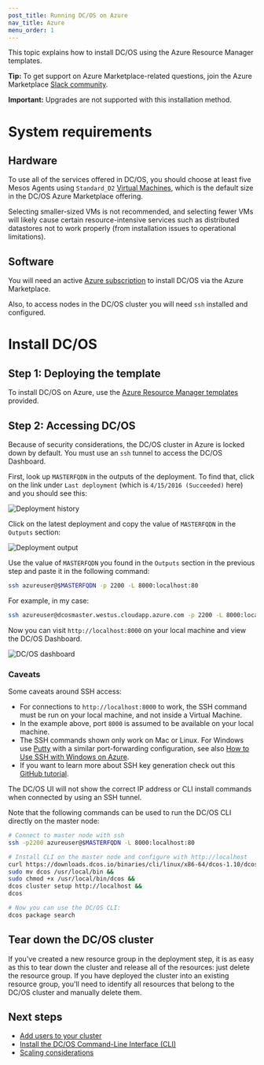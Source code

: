 ```yaml
---
post_title: Running DC/OS on Azure
nav_title: Azure
menu_order: 1
---
```


This topic explains how to install DC/OS using the Azure Resource Manager templates.

**Tip:** To get support on Azure Marketplace-related questions, join the Azure Marketplace [Slack community](http://join.marketplace.azure.com).

**Important:** Upgrades are not supported with this installation method.

# System requirements

## Hardware

To use all of the services offered in DC/OS, you should choose at least five Mesos Agents using `Standard_D2` [Virtual Machines](https://azure.microsoft.com/en-us/pricing/details/virtual-machines/), which is the default size in the DC/OS Azure Marketplace offering.

Selecting smaller-sized VMs is not recommended, and selecting fewer VMs will likely cause certain resource-intensive services such as distributed datastores not to work properly (from installation issues to operational limitations).

## Software

You will need an active [Azure subscription](https://azure.microsoft.com/en-us/pricing/purchase-options/) to install DC/OS via the Azure Marketplace.

Also, to access nodes in the DC/OS cluster you will need `ssh` installed and configured.

# Install DC/OS

## Step 1: Deploying the template

To install DC/OS on Azure, use the [Azure Resource Manager templates](https://downloads.dcos.io/dcos/stable/azure.html) provided.


## Step 2: Accessing DC/OS

Because of security considerations, the DC/OS cluster in Azure is locked down by default. You must use an `ssh` tunnel to access the DC/OS Dashboard.

First, look up `MASTERFQDN` in the outputs of the deployment. To find that, click on the link under `Last deployment` (which is `4/15/2016 (Succeeded)` here) and you should see this:

![Deployment history](/docs/1.10/img/dcos-azure-marketplace-step2a.png)

Click on the latest deployment and copy the value of `MASTERFQDN` in the `Outputs` section:

![Deployment output](/docs/1.10/img/dcos-azure-marketplace-step2b.png)

Use the value of `MASTERFQDN` you found in the `Outputs` section in the previous step and paste it in the following command:

```bash
ssh azureuser@$MASTERFQDN -p 2200 -L 8000:localhost:80
```

For example, in my case:

```bash
ssh azureuser@dcosmaster.westus.cloudapp.azure.com -p 2200 -L 8000:localhost:80
```

Now you can visit `http://localhost:8000` on your local machine and view the DC/OS Dashboard.

![DC/OS dashboard](/docs/1.10/img/dcos-gui.png)

### Caveats

Some caveats around SSH access:

- For connections to `http://localhost:8000` to work, the SSH command must be run on your local machine, and not inside a Virtual Machine.
- In the example above, port `8000` is assumed to be available on your local machine.
- The SSH commands shown only work on Mac or Linux. For Windows use [Putty](http://www.chiark.greenend.org.uk/~sgtatham/putty/download.html) with a similar port-forwarding configuration, see also [How to Use SSH with Windows on Azure](https://azure.microsoft.com/en-us/documentation/articles/virtual-machines-linux-ssh-from-windows/).
- If you want to learn more about SSH key generation check out this [GitHub tutorial](https://help.github.com/articles/generating-a-new-ssh-key-and-adding-it-to-the-ssh-agent/).

The DC/OS UI will not show the correct IP address or CLI install commands when connected by using an SSH tunnel.

Note that the following commands can be used to run the DC/OS CLI directly on the master node:

```bash
# Connect to master node with ssh
ssh -p2200 azureuser@$MASTERFQDN -L 8000:localhost:80

# Install CLI on the master node and configure with http://localhost
curl https://downloads.dcos.io/binaries/cli/linux/x86-64/dcos-1.10/dcos -o dcos &&
sudo mv dcos /usr/local/bin &&
sudo chmod +x /usr/local/bin/dcos &&
dcos cluster setup http://localhost &&
dcos

# Now you can use the DC/OS CLI:
dcos package search
```

## Tear down the DC/OS cluster

If you've created a new resource group in the deployment step, it is as easy as this to tear down the cluster and release all of the resources: just delete the resource group. If you have deployed the cluster into an existing resource group, you'll need to identify all resources that belong to the DC/OS cluster and manually delete them.

## Next steps

- [Add users to your cluster][1]
- [Install the DC/OS Command-Line Interface (CLI)][2]
- [Scaling considerations][4]

[1]: /docs/1.10/security/user-management/
[2]: /docs/1.10/cli/install/
[4]: https://azure.microsoft.com/en-us/documentation/articles/best-practices-auto-scaling/
